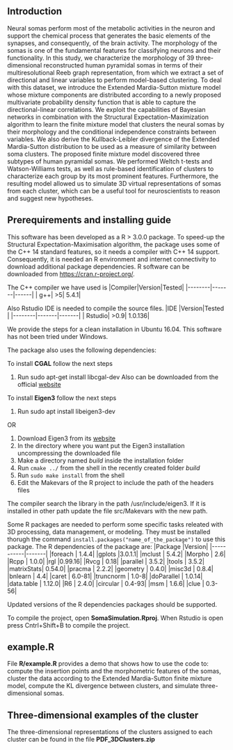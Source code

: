 ## Introduction
Neural somas perform most of the metabolic activities in the neuron and support the chemical process that generates the basic elements of the synapses, and consequently, of the brain activity. The morphology of the somas is one of the fundamental features for classifying neurons and their functionality. In this study, we characterize the morphology of 39 three-dimensional reconstructed human pyramidal somas in terms of their multiresolutional Reeb graph representation, from which we extract a set of directional and linear variables to perform model-based clustering. To deal with this dataset, we introduce the Extended Mardia-Sutton mixture model whose mixture components are distributed according to a newly proposed multivariate probability density function that is able to capture the directional-linear correlations. We exploit the capabilities of Bayesian networks in combination with the Structural Expectation-Maximization algorithm to learn the finite mixture model that clusters the neural somas by their morphology and the conditional independence constraints between variables. We also derive the Kullback-Leibler divergence of the Extended Mardia-Sutton distribution to be used as a measure of similarity between soma clusters. The proposed finite mixture model discovered three subtypes of human pyramidal somas. We performed Weltch t-tests and Watson-Williams tests, as well as rule-based identification of clusters to characterize each group by its most prominent features. Furthermore, the resulting model allowed us to simulate 3D virtual representations of somas from each cluster, which can be a useful tool for neuroscientists to reason and suggest new hypotheses.


## Prerequirements and installing guide
This software has been developed as a R > 3.0.0 package. To speed-up the Structural Expectation-Maximisation algorithm, the package uses some of the C++ 14 standard features, so it needs a compiler with C++ 14 support. Consequently, it is needed an R environment and internet connectivity to download additional package dependencies. R software can be downloaded from <https://cran.r-project.org/>. 

The C++ compiler we have used is
|Compiler|Version|Tested|
|--------|-------|------|
|     g++|     >5| 5.4.1|

Also Rstudio IDE is needed to compile the source files.
|IDE     |Version|Tested |
|--------|-------|-------|
| Rstudio|   >0.9| 1.0.136|

We provide the steps for a clean installation in Ubuntu 16.04. This software has not been tried under Windows.

The package also uses the following dependencies: 
 
To install **CGAL** follow the next steps
  1. Run sudo apt-get install libcgal-dev
Also can be downloaded from the official [website](https://www.cgal.org/index.html)

To install **Eigen3** follow the next steps
  
  1. Run sudo apt install libeigen3-dev

  OR
  
  1. Download Eigen3 from its [website](http://eigen.tuxfamily.org)
  2. In the directory where you want put the Eigen3 installation uncompressing the downloaded file
  3. Make a directory named *build* inside the installation folder
  4. Run `cmake ../` from the shell in the recently created folder *build*
  5. Run `sudo make install` from the shell
  6. Edit the Makevars of the R project to include the path of the headers files

The compiler search the library in the path /usr/include/eigen3. If it is installed in other path update the file src/Makevars with the new path.

Some R packages are needed to perform some specific tasks releated with 3D processing, data management, or modeling. They must be installed thorugh the command `install.packages("name_of_the_package")` to use this package. The R dependencies of the package are:
|Package    |Version|
|-----------|-------|
|foreach    |  1.4.4|
|gplots     |3.0.1.1|
|mclust     |  5.4.2|
|Morpho     |    2.6|
|Rcpp       |  1.0.0| 
|rgl        |0.99.16|
|Rvcg       |   0.18|
|parallel   |  3.5.2|
|tools      |  3.5.2|
|matrixStats| 0.54.0|
|pracma     |  2.2.2|
|geometry   |  0.4.0|
|misc3d     |  0.8.4|
|bnlearn    |    4.4|
|caret      | 6.0-81|
|truncnorm  |  1.0-8|
|doParallel | 1.0.14|
|data.table | 1.12.0|
|R6         |  2.4.0|
|circular   | 0.4-93|
|msm        |  1.6.6|
|clue       | 0.3-56|

Updated versions of the R dependencies packages should be supported.

To compile the project, open **SomaSimulation.Rproj**. When Rstudio is open press Cntrl+Shift+B to compile the project.

## example.R
File **R/example.R** provides a demo that shows how to use the code to: compute the insertion points and the morphometric features of the somas, cluster the data according to the Extended Mardia-Sutton finite mixture model, compute the KL divergence between clusters, and simulate three-dimensional somas. 

## Three-dimensional examples of the cluster
The three-dimensional representations of the clusters assigned to each cluster can be found in the file **PDF_3DClusters.zip**
